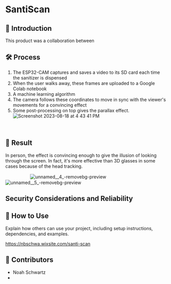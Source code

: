 # SantiScan

## 🦠 Introduction
  This product was a collaboration between 

## 🛠 Process

  1. The ESP32-CAM captures and saves a video to its SD card each time the sanitizer is dispensed
  2. When the user walks away, these frames are uploaded to a Google Colab notebook
  3. A machine learning algorithm 
  4. The camera follows these coordinates to move in sync with the viewer's movements for a convincing effect
  5. Some post-processing on top gives the parallax effect.
     ![Screenshot 2023-08-18 at 4 43 41 PM](https://github.com/NoahBSchwartz/SantiScan/assets/44248582/4ba95f6c-d22e-4841-960e-10981f5f12d1)

ㅤ


## 🎉 Result
In person, the effect is convincing enough to give the illusion of looking through the screen. In fact, it's more effective than 3D glasses in some cases because of the head tracking.

ㅤㅤㅤㅤㅤㅤ![unnamed__4_-removebg-preview](https://github.com/NoahBSchwartz/SantiScan/assets/44248582/3eeae46e-b1d2-4cdd-91ca-6b222211ae1a)
![unnamed__5_-removebg-preview](https://github.com/NoahBSchwartz/SantiScan/assets/44248582/a0088407-cbbc-4115-b61a-0ea14475dcc9)


## Security Considerations and Reliability


## 🚀 How to Use

Explain how others can use your project, including setup instructions, dependencies, and examples.




https://nbschwa.wixsite.com/santi-scan

## 👥 Contributors

- Noah Schwartz
- 
